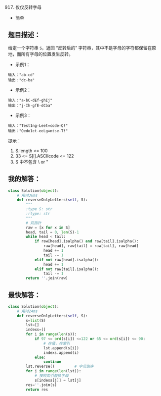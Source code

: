 917. 仅仅反转字母

- 简单

## 题目描述：
给定一个字符串 ```S```，返回 “反转后的” 字符串，其中不是字母的字符都保留在原地，而所有字母的位置发生反转。

- 示例1：

```
输入："ab-cd"
输出："dc-ba"
```

- 示例2：

```
输入："a-bC-dEf-ghIj"
输出："j-Ih-gfE-dCba"
```

- 示例3：

```
输入："Test1ng-Leet=code-Q!"
输出："Qedo1ct-eeLg=ntse-T!"
```

提示：
1. S.length <= 100
1. 33 <= S[i].ASCIIcode <= 122
1. S 中不包含 \ or "

## 我的解答：
``` python
class Solution(object):
    # 用时36ms
    def reverseOnlyLetters(self, S):
        """
        :type S: str
        :rtype: str
        """
        # 双指针
        raw = [x for x in S]
        head, tail = 0, len(S)-1
        while head < tail:
            if raw[head].isalpha() and raw[tail].isalpha():
                raw[head], raw[tail] = raw[tail], raw[head]
                head += 1
                tail -= 1
            elif not raw[head].isalpha():
                head += 1
            elif not raw[tail].isalpha():
                tail -= 1
        return ''.join(raw)
```

## 最快解答：
``` python
class Solution(object):
    # 用时24ms
    def reverseOnlyLetters(self, S):
        s=list(S)
        lst=[]
        indexs=[]
        for i in range(len(s)):
            if 97 <= ord(s[i]) <=122 or 65 <= ord(s[i]) <= 90:
                # 存值，存索引
                lst.append(s[i])
                indexs.append(i)
            else:
                continue
        lst.reverse()         # 字母倒序
        for j in range(len(lst)):
            # 按照索引替换字母
            s[indexs[j]] = lst[j]
        res=''.join(s)
        return res
```
